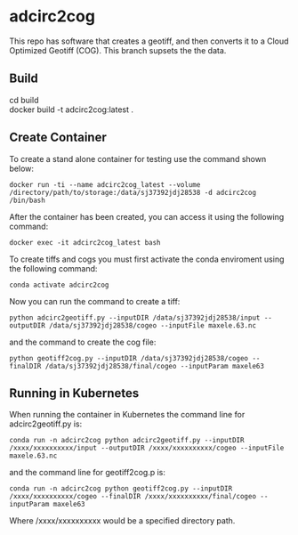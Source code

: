 <!--
SPDX-FileCopyrightText: 2022 Renaissance Computing Institute. All rights reserved.

SPDX-License-Identifier: GPL-3.0-or-later
SPDX-License-Identifier: LicenseRef-RENCI
SPDX-License-Identifier: MIT
-->

# adcirc2cog
This repo has software that creates a geotiff, and then converts it to a Cloud Optimized Geotiff (COG). This branch supsets the the data.

## Build
  cd build  
  docker build -t adcirc2cog:latest .

## Create Container

  To create a stand alone container for testing use the command shown below:

    docker run -ti --name adcirc2cog_latest --volume /directory/path/to/storage:/data/sj37392jdj28538 -d adcirc2cog /bin/bash

  After the container has been created, you can access it using the following command:

    docker exec -it adcirc2cog_latest bash

  To create tiffs and cogs you must first activate the conda enviroment using the following command:

    conda activate adcirc2cog

  Now you can run the command to create a tiff:

    python adcirc2geotiff.py --inputDIR /data/sj37392jdj28538/input --outputDIR /data/sj37392jdj28538/cogeo --inputFile maxele.63.nc

  and the command to create the cog file:

    python geotiff2cog.py --inputDIR /data/sj37392jdj28538/cogeo --finalDIR /data/sj37392jdj28538/final/cogeo --inputParam maxele63

## Running in Kubernetes

When running the container in Kubernetes the command line for adcirc2geotiff.py is:

    conda run -n adcirc2cog python adcirc2geotiff.py --inputDIR /xxxx/xxxxxxxxxx/input --outputDIR /xxxx/xxxxxxxxxx/cogeo --inputFile maxele.63.nc 

and the command line for geotiff2cog.p is:

    conda run -n adcirc2cog python geotiff2cog.py --inputDIR /xxxx/xxxxxxxxxx/cogeo --finalDIR /xxxx/xxxxxxxxxx/final/cogeo --inputParam maxele63

Where /xxxx/xxxxxxxxxx would be a specified directory path.
 
